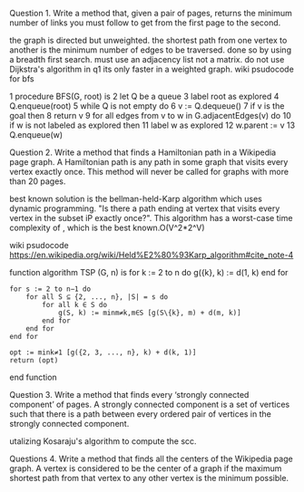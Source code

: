 

Question 1. Write a method that, given a pair of pages, returns the minimum number of links you must follow to get from the first page to the second.

the graph is directed but unweighted. the shortest path from one vertex to another is the minimum number of edges to be traversed. done so by using a breadth first search. must use an adjacency list not a matrix. do not use Dijkstra's algorithm in q1 its only faster in a weighted graph. 
wiki psudocode for bfs

 1  procedure BFS(G, root) is
 2      let Q be a queue
 3      label root as explored
 4      Q.enqueue(root)
 5      while Q is not empty do
 6          v := Q.dequeue()
 7          if v is the goal then
 8              return v
 9          for all edges from v to w in G.adjacentEdges(v) do
10              if w is not labeled as explored then
11                  label w as explored
12                  w.parent := v
13                  Q.enqueue(w)



Question 2. Write a method that finds a Hamiltonian path in a Wikipedia page graph. A Hamiltonian path is any path in some graph that visits every vertex exactly once. This method will never be called for graphs with more than 20 pages.

best known solution is the bellman-held-Karp algorithm which uses dynamic programming.  "Is there a path ending at vertex  that visits every vertex in the subset iP exactly once?".
This algorithm has a worst-case time complexity of , which is the best known.O(V^2*2^V) 


wiki psudocode
https://en.wikipedia.org/wiki/Held%E2%80%93Karp_algorithm#cite_note-4

function algorithm TSP (G, n) is
    for k := 2 to n do
        g({k}, k) := d(1, k)
    end for

    for s := 2 to n−1 do
        for all S ⊆ {2, ..., n}, |S| = s do
            for all k ∈ S do
                g(S, k) := minm≠k,m∈S [g(S\{k}, m) + d(m, k)]
            end for
        end for
    end for

    opt := mink≠1 [g({2, 3, ..., n}, k) + d(k, 1)]
    return (opt)
end function


Question 3. Write a method that finds every ‘strongly connected component’ of pages. A strongly connected component is a set of vertices such that there is a path between every ordered pair of vertices in the strongly connected component.

utalizing Kosaraju's algorithm to compute the scc. 

Questions 4. Write a method that finds all the centers of the Wikipedia page graph. A vertex is considered to be the center of a graph if the maximum shortest path from that vertex to any other vertex is the minimum possible.

